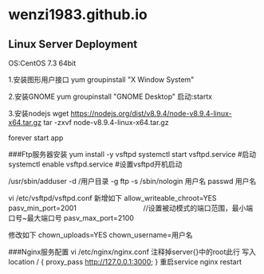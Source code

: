 # wenzi1983.github.io

## Linux Server Deployment

OS:CentOS 7.3 64bit

1.安装图形用户接口
yum groupinstall "X Window System"

2.安装GNOME
yum groupinstall "GNOME Desktop"
启动:startx

3.安装nodejs
wget https://nodejs.org/dist/v8.9.4/node-v8.9.4-linux-x64.tar.gz
tar -zxvf node-v8.9.4-linux-x64.tar.gz

forever start app

###Ftp服务器安装
yum install -y vsftpd
systemctl start vsftpd.service #启动
systemctl enable vsftpd.service #设置vsftpd开机启动

/usr/sbin/adduser -d /用户目录 -g ftp -s /sbin/nologin 用户名
passwd 用户名

vi /etc/vsftpd/vsftpd.conf
新增如下
allow_writeable_chroot=YES
pasv_min_port=2001 　　　　　　　　　 //设置被动模式的端口范围，最小端口号~最大端口号
pasv_max_port=2100

修改如下
chown_uploads=YES
chown_username=用户名

###Nginx服务配置
vi /etc/nginx/nginx.conf
注释掉server{}中的root此行
写入
location / {
  proxy_pass http://127.0.0.1:3000;
}
重启service nginx restart